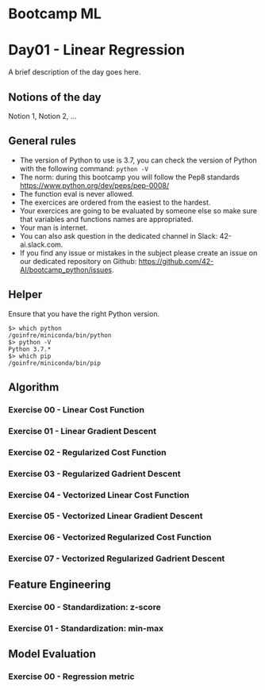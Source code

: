 
# Bootcamp ML

# Day01 - Linear Regression

A brief description of the day goes here.

## Notions of the day

Notion 1, Notion 2, ...

## General rules

* The version of Python to use is 3.7, you can check the version of Python with the following command: `python -V`
* The norm: during this bootcamp you will follow the Pep8 standards https://www.python.org/dev/peps/pep-0008/
* The function eval is never allowed.
* The exercices are ordered from the easiest to the hardest.
* Your exercices are going to be evaluated by someone else so make sure that variables and functions names are appropriated. 
* Your man is internet.
* You can also ask question in the dedicated channel in Slack: 42-ai.slack.com.
* If you find any issue or mistakes in the subject please create an issue on our dedicated repository on Github: https://github.com/42-AI/bootcamp_python/issues.

## Helper 

Ensure that you have the right Python version.

```
$> which python
/goinfre/miniconda/bin/python
$> python -V
Python 3.7.*
$> which pip
/goinfre/miniconda/bin/pip
```

## Algorithm

### Exercise 00 - Linear Cost Function

### Exercise 01 - Linear Gradient Descent

### Exercise 02 - Regularized Cost Function

### Exercise 03 - Regularized Gadrient Descent

### Exercise 04 - Vectorized Linear Cost Function

### Exercise 05 - Vectorized Linear Gradient Descent

### Exercise 06 - Vectorized Regularized Cost Function

### Exercise 07 - Vectorized Regularized Gadrient Descent


## Feature Engineering

### Exercise 00 - Standardization: z-score

### Exercise 01 - Standardization: min-max


## Model Evaluation

### Exercise 00 - Regression metric
